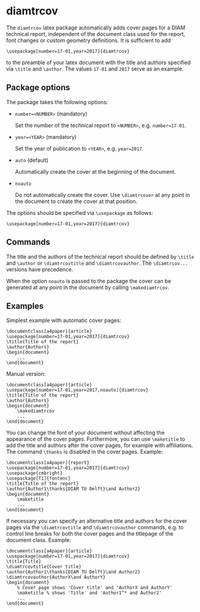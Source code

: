 diamtrcov
=========

The `diamtrcov` latex package automatically adds cover pages for a DIAM
technical report, independent of the document class used for the report, font
changes or custom geometry definitions.  It is sufficient to add

    \usepackage[number=17-01,year=2017]{diamtrcov}

to the preamble of your latex document with the title and authors specified via
`\title` and `\author`.  The values `17-01` and `2017` serve as an example.

Package options
---------------

The package takes the following options:

*   `number=<NUMBER>` (mandatory)

    Set the number of the technical report to `<NUMBER>`, e.g. `number=17-01`.

*   `year=<YEAR>` (mandatory)

    Set the year of publication to `<YEAR>`, e.g. `year=2017`.

*   `auto` (default)

    Automatically create the cover at the beginning of the document.

*   `noauto`

    Do not automatically create the cover.  Use `\diamtrcover` at any point in
    the document to create the cover at that position.

The options should be specified via `\usepackage` as follows:

    \usepackage[number=17-01,year=2017]{diamtrcov}

Commands
--------

The title and the authors of the technical report should be defined by
`\title` and `\author` or `\diamtrcovtitle` and `\diamtrcovauthor`.  The
`\diamtrcov...` versions have precedence.

When the option `noauto` is passed to the package the cover can be generated
at any point in the document by calling `\makediamtrcov`.

Examples
--------

Simplest example with automatic cover pages:

    \documentclass[a4paper]{article}
    \usepackage[number=17-01,year=2017]{diamtrcov}
    \title{Title of the report}
    \author{Authors}
    \begin{document}
        ...
    \end{document}

Manual version:

    \documentclass[a4paper]{article}
    \usepackage[number=17-01,year=2017,noauto]{diamtrcov}
    \title{Title of the report}
    \author{Authors}
    \begin{document}
        \makediamtrcov
        ...
    \end{document}

You can change the font of your document without affecting the appearance of
the cover pages.  Furthermore, you can use `\maketitle` to add the title and
authors after the cover pages, for example with affiliations.  The command
`\thanks` is disabled in the cover pages.  Example:

    \documentclass[a4paper]{report}
    \usepackage[number=17-01,year=2017]{diamtrcov}
    \usepackage{cmbright}
    \usepackage[T1]{fontenc}
    \title{Title of the report}
    \author{Author1\thanks{DIAM TU Delft}\and Author2}
    \begin{document}
        \maketitle
        ...
    \end{document}

If necessary you can specify an alternative title and authors for the cover
pages via the `\diamtrcovtitle` and `\diamtrcovauthor` commands, e.g. to
control line breaks for both the cover pages and the titlepage of the document
class.  Example:

    \documentclass[a4paper]{article}
    \usepackage[number=17-01,year=2017]{diamtrcov}
    \title{Title}
    \diamtrcovtitle{Cover title}
    \author{Author1\thanks{DIAM TU Delft}\and Author2}
    \diamtrcovauthor{AuthorX\and AuthorY}
    \begin{document}
        % Cover page shows 'Cover title' and 'AuthorX and AuthorY'
        \maketitle % shows 'Title' and 'Author1^* and Author2'
        ...
    \end{document}
